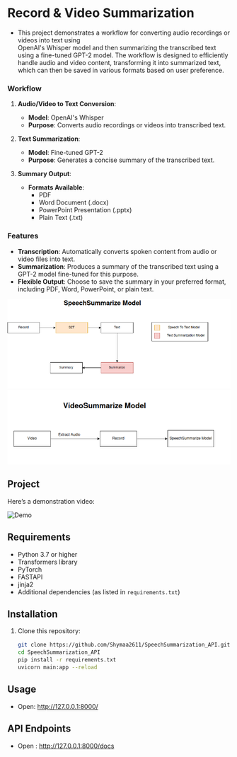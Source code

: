 # Record & Video Summarization
- This project demonstrates a workflow for converting audio recordings or videos into text using  
  OpenAI's Whisper model and then summarizing the transcribed text using a fine-tuned GPT-2 model. The workflow is designed to efficiently handle audio and video content, transforming it into summarized text, which can then be saved in various formats based on user preference.

### Workflow

1. **Audio/Video to Text Conversion**:
   - **Model**: OpenAI's Whisper
   - **Purpose**: Converts audio recordings or videos into transcribed text.

2. **Text Summarization**:
   - **Model**: Fine-tuned GPT-2
   - **Purpose**: Generates a concise summary of the transcribed text.

3. **Summary Output**:
   - **Formats Available**:
     - PDF
     - Word Document (.docx)
     - PowerPoint Presentation (.pptx)
     - Plain Text (.txt)

### Features

- **Transcription**: Automatically converts spoken content from audio or video files into text.
- **Summarization**: Produces a summary of the transcribed text using a GPT-2 model fine-tuned for this purpose.
- **Flexible Output**: Choose to save the summary in your preferred format, including PDF, Word, PowerPoint, or plain text.

![Recod-Summarize](media/recordsummarize.png)
![Video-Summarize](media/VideoSummarization.png)

## Project 

Here’s a demonstration video:

![Demo](media/project.gif)

## Requirements

- Python 3.7 or higher
- Transformers library
- PyTorch
- FASTAPI
- jinja2
- Additional dependencies (as listed in `requirements.txt`)

## Installation
1. Clone this repository:
   ```bash
   git clone https://github.com/Shymaa2611/SpeechSummarization_API.git
   cd SpeechSummarization_API
   pip install -r requirements.txt
   uvicorn main:app --reload
   ```

## Usage 
- Open: http://127.0.0.1:8000/


## API Endpoints
- Open : http://127.0.0.1:8000/docs
